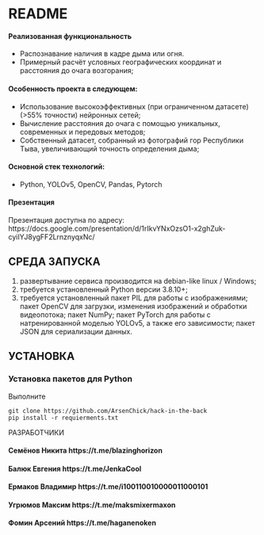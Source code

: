 <h1>README</h1>

<h4>Реализованная функциональность</h4>
<ul>
    <li>Распознавание наличия в кадре дыма или огня.</li>
    <li>Примерный расчёт условных географических координат и расстояния до очага возгорания;</li>
</ul> 
<h4>Особенность проекта в следующем:</h4>
<ul>
    <li>Использование высокоэффективных (при ограниченном датасете) (>55% точности) нейронных сетей;</li>
    <li>Вычисление расстояния до очага с помощью уникальных, современных и передовых методов;</li>
    <li>Собственный датасет, собранный из фотографий гор Республики Тыва, увеличивающий точность определения дыма;</li>  
 </ul>

<h4>Основной стек технологий:</h4>
<ul>
    <li>Python, YOLOv5, OpenCV, Pandas, Pytorch</li>  
</ul>

<h4>Презентация</h4>
<p>Презентация доступна по адресу: https://docs.google.com/presentation/d/1rIkvYNxOzsO1-x2ghZuk-cyiIYJ8ygFF2LrnznyqxNc/ </p>


СРЕДА ЗАПУСКА
------------
1) развертывание сервиса производится на debian-like linux / Windows;
2) требуется установленный Python версии 3.8.10+;
3) требуется установленный пакет PIL для работы с изображениями; пакет OpenCV для загрузки, изменения изображений и обработки видеопотока; пакет NumPy; пакет PyTorch для работы с натренированной моделью YOLOv5, а также его зависимости; пакет JSON для сериализации данных.


УСТАНОВКА
------------
### Установка пакетов для Python

Выполните 
~~~
git clone https://github.com/ArsenChick/hack-in-the-back
pip install -r requierments.txt
~~~


РАЗРАБОТЧИКИ

<h4>Семёнов Никита https://t.me/blazinghorizon </h4>
<h4>Балюк Евгения https://t.me/JenkaCool </h4>
<h4>Ермаков Владимир https://t.me/i100110010000011000101 </h4>
<h4>Угрюмов Максим https://t.me/maksmixermaxon </h4>
<h4>Фомин Арсений https://t.me/haganenoken </h4>
